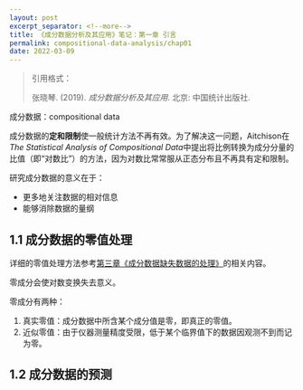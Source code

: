```yaml
---
layout: post
excerpt_separator: <!--more-->
title: 《成分数据分析及其应用》笔记：第一章 引言
permalink: compositional-data-analysis/chap01
date: 2022-03-09
---
```


> 引用格式：
>
> 张晓琴. (2019). *成分数据分析及其应用*. 北京: 中国统计出版社.

成分数据：compositional data

成分数据的**定和限制**使一般统计方法不再有效。为了解决这一问题，Aitchison在*The Statistical Analysis of Compositional Data*中提出将比例转换为成分分量的比值（即“对数比”）的方法，因为对数比常常服从正态分布且不再具有定和限制。

研究成分数据的意义在于：

- 更多地关注数据的相对信息
- 能够消除数据的量纲

## 1.1   成分数据的零值处理<span class="sidenote-number"></span>

详细的零值处理方法参考[第三章《成分数据缺失数据的处理》](https://conchaespina.github.io/compositional-data-analysis/chap03)的相关内容。

零成分会使对数变换失去意义。

零成分有两种：

1. 真实零值：成分数据中所含某个成分值是零，即真正的零值。
2. 近似零值：由于仪器测量精度受限，低于某个临界值下的数据因观测不到而记为零。

## 1.2   成分数据的预测






























